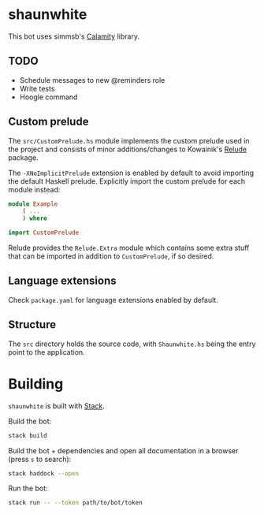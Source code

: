 # shaunwhite

This bot uses simmsb's [Calamity](https://github.com/simmsb/calamity) library.

## TODO

* Schedule messages to new @reminders role
* Write tests
* Hoogle command

## Custom prelude

The `src/CustomPrelude.hs` module implements the custom prelude used in the
project and consists of minor additions/changes to Kowainik's
[Relude](https://github.com/kowainik/relude) package.

The `-XNoImplicitPrelude` extension is enabled by default to avoid importing
the default Haskell prelude. Explicitly import the custom prelude for each
module instead:

```haskell
module Example
    ( ...
    ) where

import CustomPrelude
```

Relude provides the `Relude.Extra` module which contains some extra stuff that
can be imported in addition to `CustomPrelude`, if so desired.

## Language extensions

Check `package.yaml` for language extensions enabled by default.

## Structure

The `src` directory holds the source code, with `Shaunwhite.hs` being the entry
point to the application.

# Building

`shaunwhite` is built with [Stack](https://www.haskellstack.org).

Build the bot:

```sh
stack build
```

Build the bot + dependencies and open all documentation in a browser (press `s`
to search):

```sh
stack haddock --open
```

Run the bot:

```sh
stack run -- --token path/to/bot/token
```
